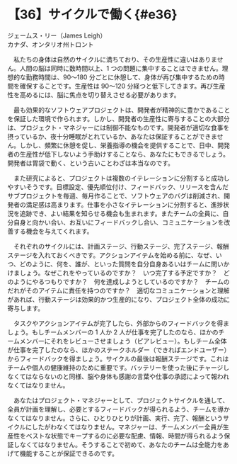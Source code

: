 # 【36】サイクルで働く{#e36}

<div class="author">ジェームス・リー（James Leigh）</div>
<div class="author_address">カナダ、オンタリオ州トロント</div>

　私たちの身体は自然のサイクルに満ちており、その生産性に違いはありません。人間の脳は同時に数時間以上、1 つの問題に集中することはできません。理想的な勤務時間は、90～180 分ごとに休憩して、身体が再び集中するための時間を確保することです。生産性は 90～120 分経つと低下してきます。再び生産性を高めるには、脳に焦点を切り替えさせる必要があります。

　最も効果的なソフトウェアプロジェクトは、開発者が精神的に豊かであることを保証した環境で作られます。しかし、開発者の生産性に寄与することの大部分は、プロジェクト・マネジャーには制御不能なものです。開発者が適切な食事を摂っているか、夜十分睡眠がとれているか、あなたは保証することができません。しかし、頻繁に休憩を促し、栄養指導の機会を提供することで、日中、開発者の生産性が低下しないよう手助けすることなら、あなたにもできるでしょう。開発者は胃袋で動く、という古いことわざは本当なのです。

　また研究によると、プロジェクトは複数のイテレーションに分割すると成功しやすいそうです。目標設定、優先順位付け、フィードバック、リリースを含んだサブプロジェクトを毎週、毎月作ることで、ソフトウェアのバグは削減され、開発者の満足感は高まります。仕事を小さなイテレーションに分割すると、進捗状況を追跡でき、よい結果を知らせる機会も生まれます。またチームの全員に、自分自身と向かい合い、お互いにフィードバックし合い、コミュニケーションを改善する機会を与えてくれます。

　それぞれのサイクルには、計画ステージ、行動ステージ、完了ステージ、報酬ステージを入れておくべきです。アクションアイテムを始める前に、なぜ、いつ、どのように、何を、誰が、といった質問を自分自身あるいはチームに問いかけましょう。なぜこれをやっているのですか？　いつ完了する予定ですか？　どのようにやるつもりですか？　何を達成しようとしているのですか？　チームのだれがそのアイテムに責任を持つのですか？　適切なコミュニケーションと理解があれば、行動ステージは効果的かつ生産的になり、プロジェクト全体の成功に寄与します。

　タスクやアクションアイテムが完了したら、外部からのフィードバックを得ましょう。もしチームメンバーの 1 人か 2 人が仕事を完了したのなら、ほかのチームメンバーにそれをレビューさせましょう（ピアレビュー）。もしチーム全体が仕事を完了したのなら、ほかのステークホルダー（できればエンドユーザー）からフィードバックを得ましょう。サイクルの最後は報酬ステージです。これはチームや個人の健康維持のために重要です。バッテリーを使った後にチャージしなくてはならないのと同様、脳や身体も感謝の言葉や仕事の承認によって報われなくてはなりません。

　あなたはプロジェクト・マネジャーとして、プロジェクトサイクルを通して、全員が計画を理解し、必要とするフィードバックが得られるよう、チームを導かなくてはなりません。さらに、ひとりひとりが計画、実行、完了、報酬というサイクルにしたがわなくてはなりません。マネジャーは、チームメンバー全員が生産性をベストな状態でキープするのに必要な配慮、情報、時間が得られるよう保証しなくてはなりません。そうすることで初めて、あなたのチームは全能力をあげて機能することが保証できるのです。
